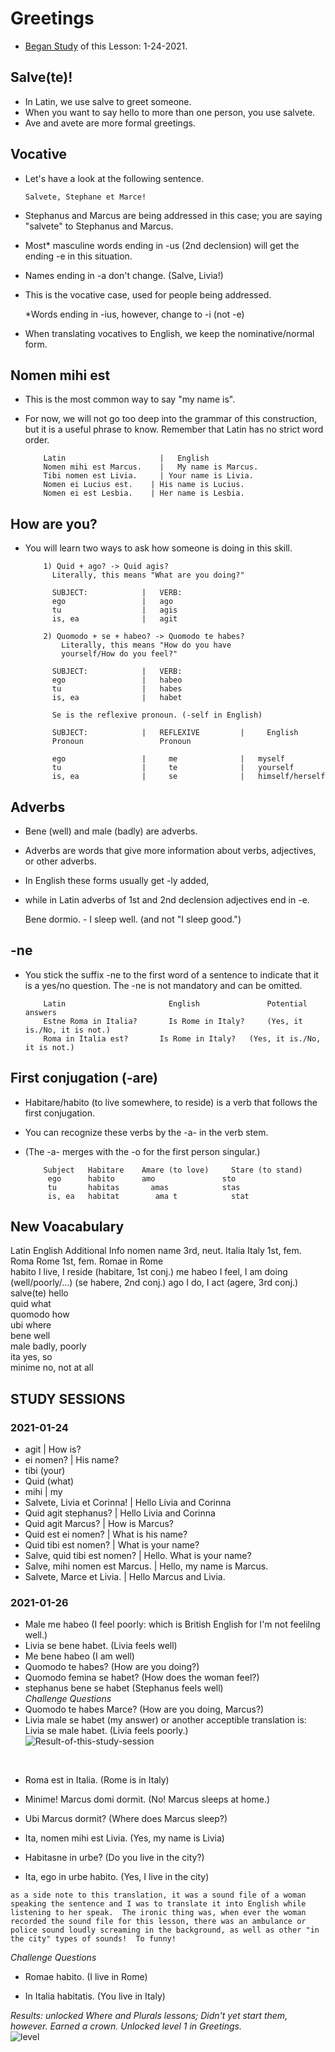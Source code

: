 # Greetings 
* [Began Study](https://github.com/EO4wellness/T-I-L/blob/main/polyglot/la-otra/Latin/Greetings.md#2021-01-24) of this Lesson: 1-24-2021. 


## Salve(te)!
* In Latin, we use salve to greet someone. 
* When you want to say hello to more than one person, you use salvete.
* Ave and avete are more formal greetings.


## Vocative
* Let's have a look at the following sentence.

      Salvete, Stephane et Marce!
      
* Stephanus and Marcus are being addressed in this case; 
you are saying "salvete" to Stephanus and Marcus. 
* Most* masculine words ending in -us (2nd declension) will get the ending -e in this situation. 
* Names ending in -a don't change. (Salve, Livia!)

* This is the vocative case, used for people being addressed.

    *Words ending in -ius, however, change to -i (not -e)

* When translating vocatives to English, we keep the nominative/normal form.


## Nomen mihi est
* This is the most common way to say "my name is". 
* For now, we will not go too deep into the grammar of this construction, 
but it is a useful phrase to know. Remember that Latin has no strict word order.

          Latin 	                |   English
          Nomen mihi est Marcus. 	|   My name is Marcus.
          Tibi nomen est Livia. 	| Your name is Livia.
          Nomen ei Lucius est. 	  | His name is Lucius.
          Nomen ei est Lesbia. 	  | Her name is Lesbia.
          
## How are you?
* You will learn two ways to ask how someone is doing in this skill.

          1) Quid + ago? -> Quid agis?
            Literally, this means "What are you doing?"
            
            SUBJECT:            |   VERB: 
            ego                 |   ago
            tu                  |   agis 
            is, ea              |   agit 
            
          2) Quomodo + se + habeo? -> Quomodo te habes?
              Literally, this means "How do you have 
              yourself/How do you feel?"

            SUBJECT:            |   VERB: 
            ego                 |   habeo 
            tu                  |   habes 
            is, ea              |   habet 
            
            Se is the reflexive pronoun. (-self in English)
            
            SUBJECT:            |   REFLEXIVE         |     English
            Pronoun                 Pronoun
            
            ego                 |     me              |   myself
            tu                  |     te              |   yourself
            is, ea              |     se              |   himself/herself
            
## Adverbs
* Bene (well) and male (badly) are adverbs. 
* Adverbs are words that give more information about verbs, adjectives, or other adverbs. 
* In English these forms usually get -ly added, 
* while in Latin adverbs of 1st and 2nd declension adjectives end in -e.

    Bene dormio. - I sleep well. (and not "I sleep good.")
    
            
##  -ne
* You stick the suffix -ne to the first word of a sentence to indicate 
that it is a yes/no question. The -ne is not mandatory and can be omitted.

          Latin 	                  English           	Potential answers
          Estne Roma in Italia? 	  Is Rome in Italy? 	(Yes, it is./No, it is not.)
          Roma in Italia est? 	    Is Rome in Italy? 	(Yes, it is./No, it is not.)
          
## First conjugation (-are)
* Habitare/habito (to live somewhere, to reside) is a verb that follows the first conjugation. 
* You can recognize these verbs by the -a- in the verb stem. 
* (The -a- merges with the -o for the first person singular.)

          Subject 	Habitare 	Amare (to love) 	Stare (to stand) 	
           ego    	habito    	amo 	          sto 	
           tu 	    habitas 	  amas 	          stas 	
           is, ea 	habitat 	   ama t 	        stat 	



## New Voacabulary 
Latin 	  English 	        Additional Info
nomen 	  name 	            3rd, neut.
Italia  	Italy 	          1st, fem.
Roma 	    Rome 	            1st, fem.
Romae 	  in Rome 	
habito 	  I live, I reside 	(habitare, 1st conj.)
me habeo 	I feel, I am doing (well/poorly/...) 	(se habere, 2nd conj.)
ago 	    I do, I act 	    (agere, 3rd conj.)
salve(te) hello 	
quid    	what 	
quomodo 	how 	
ubi     	where 	
bene    	well 	
male    	badly, poorly 	
ita 	    yes, so 	
minime    no, not at all 	

## STUDY SESSIONS

### 2021-01-24
* agit | How is?
* ei nomen? | His name? 
* tibi (your) 
* Quid (what) 
* mihi | my 
* Salvete, Livia et Corinna! | Hello Livia and Corinna
* Quid agit stephanus? | Hello Livia and Corinna
* Quid agit Marcus? | How is Marcus? 
* Quid est ei nomen? | What is his name? 
* Quid tibi est nomen? | What is your name? 
* Salve, quid tibi est nomen? | Hello. What is your name? 
* Salve, mihi nomen est Marcus. | Hello, my name is Marcus. 
* Salvete, Marce et Livia. | Hello Marcus and Livia. 


### 2021-01-26
* Male me habeo (I feel poorly: which is British English for I'm not feelilng well.) 
* Livia se bene habet. (Livia feels well)
* Me bene habeo (I am well)
* Quomodo te habes?  (How are you doing?) 
* Quomodo femina se habet? (How does the woman feel?) 
* stephanus bene se habet (Stephanus feels well)<br>
*Challenge Questions*<br>
* Quomodo te habes Marce?  (How are you doing, Marcus?)
* Livia male se habet (my answer) or another acceptible translation is: Livia se male habet. (Livia feels poorly.)<br>
![Result-of-this-study-session](https://github.com/EO4wellness/T-I-L/blob/main/polyglot/la-otra/Latin/Images/2021-01-26-results.png)
<br>

* Roma est in Italia. (Rome is in Italy)

* Minime! Marcus domi dormit. (No! Marcus sleeps at home.) 

* Ubi Marcus dormit? (Where does Marcus sleep?)

* Ita, nomen mihi est Livia. (Yes, my name is Livia)

* Habitasne in urbe? (Do you live in the city?) 

* Ita, ego in urbe habito. (Yes, I live in the city)

``as a side note to this translation, it was a sound file of a woman speaking the sentence and I was to translate it into English while listening to her speak.  The ironic thing was, when ever the woman recorded the sound file for this lesson, there was an ambulance or police sound loudly screaming in the background, as well as other "in the city" types of sounds!  To funny! ``
<br>

*Challenge Questions*<br>
* Romae habito.  (I live in Rome)

* In Italia habitatis. (You live in Italy) 

*Results: unlocked Where and Plurals lessons; Didn't yet start them, however.  Earned a crown. Unlocked level 1 in Greetings.*<br>
![level](https://github.com/EO4wellness/T-I-L/blob/main/polyglot/la-otra/Latin/Images/2021-01-26-level2-latin-greetings.jpg)

